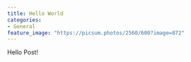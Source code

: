 ```yaml
---
title: Hello World
categories:
- General
feature_image: "https://picsum.photos/2560/600?image=872"
---
```

Hello Post!

